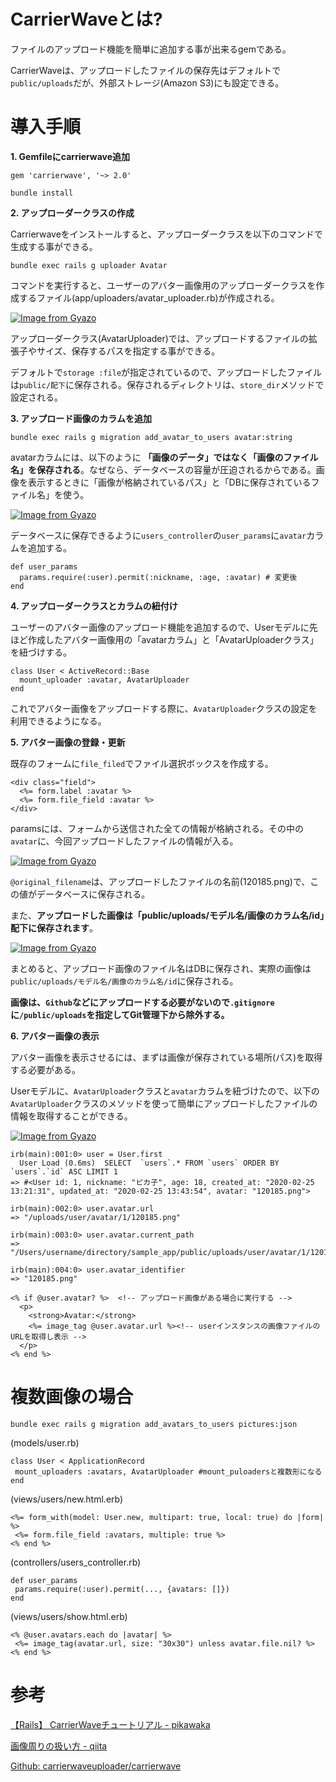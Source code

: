 # CarrierWaveとは?

ファイルのアップロード機能を簡単に追加する事が出来るgemである。

CarrierWaveは、アップロードしたファイルの保存先はデフォルトで`public/uploads`だが、外部ストレージ(Amazon S3)にも設定できる。

# 導入手順

**1. Gemfileにcarrierwave追加**

`gem 'carrierwave', '~> 2.0'`

`bundle install`

**2. アップローダークラスの作成**

Carrierwaveをインストールすると、アップローダークラスを以下のコマンドで生成する事ができる。

`bundle exec rails g uploader Avatar`

コマンドを実行すると、ユーザーのアバター画像用のアップローダークラスを作成するファイル(app/uploaders/avatar_uploader.rb)が作成される。

[![Image from Gyazo](https://i.gyazo.com/577289475a690b89863eaba8bc6a92d5.png)](https://gyazo.com/577289475a690b89863eaba8bc6a92d5)

アップローダークラス(AvatarUploader)では、アップロードするファイルの拡張子やサイズ、保存するパスを指定する事ができる。

デフォルトで`storage :file`が指定されているので、アップロードしたファイルは`public/配下`に保存される。保存されるディレクトリは、`store_dir`メソッドで設定される。

**3. アップロード画像のカラムを追加**

`bundle exec rails g migration add_avatar_to_users avatar:string`

avatarカラムには、以下のように **「画像のデータ」ではなく「画像のファイル名」を保存される**。なぜなら、データベースの容量が圧迫されるからである。画像を表示するときに「画像が格納されているパス」と「DBに保存されているファイル名」を使う。

[![Image from Gyazo](https://i.gyazo.com/98496ecd1eeb9a39ab3d4f37003ebca7.png)](https://gyazo.com/98496ecd1eeb9a39ab3d4f37003ebca7)

データベースに保存できるように`users_controller`の`user_params`に`avatar`カラムを追加する。

```
def user_params
  params.require(:user).permit(:nickname, :age, :avatar) # 変更後
end
```

**4. アップローダークラスとカラムの紐付け**

ユーザーのアバター画像のアップロード機能を追加するので、Userモデルに先ほど作成したアバター画像用の「avatarカラム」と「AvatarUploaderクラス」を紐づけする。

```
class User < ActiveRecord::Base
  mount_uploader :avatar, AvatarUploader
end
```
これでアバター画像をアップロードする際に、`AvatarUploader`クラスの設定を利用できるようになる。

**5. アバター画像の登録・更新**

既存のフォームに`file_filed`でファイル選択ボックスを作成する。

```
<div class="field">
  <%= form.label :avatar %>
  <%= form.file_field :avatar %>
</div>
```

paramsには、フォームから送信された全ての情報が格納される。その中の`avatar`に、今回アップロードしたファイルの情報が入る。

[![Image from Gyazo](https://i.gyazo.com/910396eeef9a45920d9f47193b2f41f3.png)](https://gyazo.com/910396eeef9a45920d9f47193b2f41f3)

`@original_filename`は、アップロードしたファイルの名前(120185.png)で、この値がデータベースに保存される。

また、**アップロードした画像は「public/uploads/モデル名/画像のカラム名/id」配下に保存されます**。

[![Image from Gyazo](https://i.gyazo.com/0adc5d72d56a803549f1dec7356e24d4.png)](https://gyazo.com/0adc5d72d56a803549f1dec7356e24d4)

まとめると、アップロード画像のファイル名はDBに保存され、実際の画像は`public/uploads/モデル名/画像のカラム名/id`に保存される。

**画像は、`Github`などにアップロードする必要がないので`.gitignore`に`/public/uploads`を指定してGit管理下から除外する。**

**6. アバター画像の表示**

アバター画像を表示させるには、まずは画像が保存されている場所(パス)を取得する必要がある。

Userモデルに、`AvatarUploader`クラスと`avatar`カラムを紐づけたので、以下の`AvatarUploader`クラスのメソッドを使って簡単にアップロードしたファイルの情報を取得することができる。

[![Image from Gyazo](https://i.gyazo.com/631b1dc18ffc217631375e3bfecca096.png)](https://gyazo.com/631b1dc18ffc217631375e3bfecca096)

```
irb(main):001:0> user = User.first
  User Load (0.6ms)  SELECT  `users`.* FROM `users` ORDER BY `users`.`id` ASC LIMIT 1
=> #<User id: 1, nickname: "ピカ子", age: 18, created_at: "2020-02-25 13:21:31", updated_at: "2020-02-25 13:43:54", avatar: "120185.png">

irb(main):002:0> user.avatar.url
=> "/uploads/user/avatar/1/120185.png"

irb(main):003:0> user.avatar.current_path
=> "/Users/username/directory/sample_app/public/uploads/user/avatar/1/120185.png"

irb(main):004:0> user.avatar_identifier
=> "120185.png"
```

```
<% if @user.avatar? %>  <!-- アップロード画像がある場合に実行する -->
  <p>
    <strong>Avatar:</strong>
    <%= image_tag @user.avatar.url %><!-- userインスタンスの画像ファイルのURLを取得し表示 -->
  </p>
<% end %>
```

# 複数画像の場合

`bundle exec rails g migration add_avatars_to_users pictures:json`

(models/user.rb)
```
class User < ApplicationRecord
 mount_uploaders :avatars, AvatarUploader #mount_puloadersと複数形になる
end
```
(views/users/new.html.erb)
```
<%= form_with(model: User.new, multipart: true, local: true) do |form| %>
 <%= form.file_field :avatars, multiple: true %>
<% end %>
```
(controllers/users_controller.rb)
```
def user_params
 params.require(:user).permit(..., {avatars: []})
end
```
(views/users/show.html.erb)
```
<% @user.avatars.each do |avatar| %>
 <%= image_tag(avatar.url, size: "30x30") unless avatar.file.nil? %>
<% end %>
```

# 参考
[【Rails】 CarrierWaveチュートリアル - pikawaka](https://pikawaka.com/rails/carrierwave)

[画像周りの扱い方 - qiita](https://qiita.com/joaoki0412/items/64cb44592923bde2e8ff)

[Github: carrierwaveuploader/carrierwave](https://github.com/carrierwaveuploader/carrierwave)

